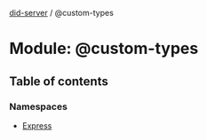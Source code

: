 [did-server](../README.md) / @custom-types

# Module: @custom-types

## Table of contents

### Namespaces

- [Express](_custom_types.express.md)
